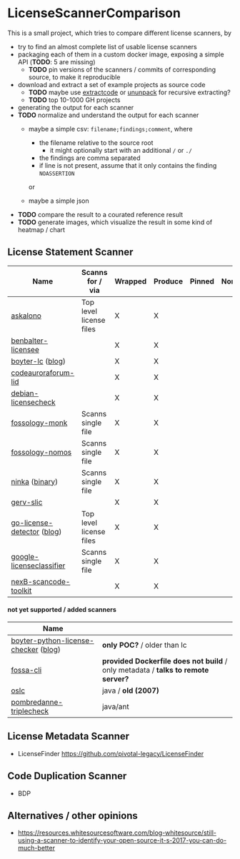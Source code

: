 # LicenseScannerComparison
This is a small project, which tries to compare different license scanners, by
- try to find an almost complete list of usable license scanners
- packaging each of them in a custom docker image, exposing a simple API (**TODO**: 5 are missing)
  - **TODO** pin versions of the scanners / commits of corresponding source, to make it reproducible
- download and extract a set of example projects as source code 
  - **TODO** maybe use [extractcode](https://github.com/nexB/scancode-toolkit/blob/develop/extractcode) or [ununpack](https://github.com/fossology/fossology/tree/master/src/ununpack/agent) for recursive extracting?
  - **TODO** top 10-1000 GH projects
- generating the output for each scanner
- **TODO** normalize and understand the output for each scanner
  - maybe a simple csv: `filename;findings;comment`, where
    - the filename relative to the source root
      - it might optionally start with an additional `/` or `./`
    - the findings are comma separated
    - if line is not present, assume that it only contains the finding `NOASSERTION`

    or
  - maybe a simple json
- **TODO** compare the result to a courated reference result
- **TODO** generate images, which visualize the result in some kind of heatmap / chart

## License Statement Scanner
| Name                                 | Scanns for / via        | Wrapped | Produce | Pinned | Normalized |
|--------------------------------------|-------------------------|---------|---------|--------|------------|
| [askalono](https://github.com/amzn/askalono)                        | Top level license files | X       | X       |        |            |
| [benbalter-licensee](https://github.com/benbalter/licensee)              |                         | X       | X       |        |            |
| [boyter-lc](https://github.com/boyter/lc) ([blog](https://boyter.org/2018/03/licensechecker-command-line-application-identifies-software-license/))           |                         | X       | X       |        |            |
| [codeauroraforum-lid](https://github.com/codeauroraforum/lid)             |                         | X       | X       |        |            |
| [debian-licensecheck](https://manpages.debian.org/jessie/devscripts/licensecheck.1.de.html)             |                         | X       | X       |        |            |
| [fossology-monk](https://github.com/fossology/fossology/wiki/Monk)                  | Scanns single file      | X       | X       |        |            |
| [fossology-nomos](https://github.com/fossology/fossology/wiki/Nomos)                 | Scanns single file      | X       | X       |        |            |
| [ninka](http://ninka.turingmachine.org) ([binary](http://ninka.turingmachine.org/download/ninka-1.3.tar.bz2))             | Scanns single file      | X       | X       |        |            |
| [gerv-slic](https://github.com/gerv/slic)                       |                         | X       | X       |        |            |
| [go-license-detector](https://github.com/src-d/go-license-detector) ([blog](https://blog.sourced.tech/post/gld/)) | Top level license files | X       | X       |        |            |
| [google-licenseclassifier](https://github.com/google/licenseclassifier)        | Scanns single file      | X       | X       |        |            |
| [nexB-scancode-toolkit](https://github.com/nexB/scancode-toolkit)           |                         | X       | X       |        |            |

#### not yet supported / added scanners
| Name                                           |                                                                                      |
|------------------------------------------------|--------------------------------------------------------------------------------------|
| [boyter-python-license-checker](https://github.com/boyter/python-license-checker) ([blog](https://boyter.org/2017/05/identify-software-licenses-python-vector-space-search-ngram-keywords/)) | **only POC?** / older than lc                                                        |
| [fossa-cli](https://github.com/fossas/fossa-cli)                                 | **provided Dockerfile does not build** / only metadata / **talks to remote server?** |
| [oslc](https://sourceforge.net/projects/oslc/)                                      | java / **old (2007)**                                                                |
| [pombredanne-triplecheck](https://github.com/pombredanne/triplecheck-engine)                   | java/ant                                                                             |

## License Metadata Scanner
- LicenseFinder https://github.com/pivotal-legacy/LicenseFinder

## Code Duplication Scanner
- BDP

## Alternatives / other opinions
- https://resources.whitesourcesoftware.com/blog-whitesource/still-using-a-scanner-to-identify-your-open-source-it-s-2017-you-can-do-much-better

